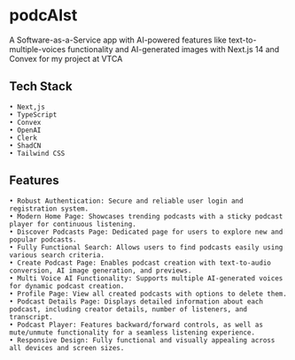 # podcAIst
A  Software-as-a-Service app with AI-powered features like text-to-multiple-voices functionality and AI-generated images with Next.js 14 and Convex for my project at VTCA

## Tech Stack
	• Next,js
	• TypeScript
	• Convex
	• OpenAI
	• Clerk
	• ShadCN
	• Tailwind CSS

## Features
	• Robust Authentication: Secure and reliable user login and registration system.
	• Modern Home Page: Showcases trending podcasts with a sticky podcast player for continuous listening.
	• Discover Podcasts Page: Dedicated page for users to explore new and popular podcasts.
	• Fully Functional Search: Allows users to find podcasts easily using various search criteria.
	• Create Podcast Page: Enables podcast creation with text-to-audio conversion, AI image generation, and previews.
	• Multi Voice AI Functionality: Supports multiple AI-generated voices for dynamic podcast creation.
	• Profile Page: View all created podcasts with options to delete them.
	• Podcast Details Page: Displays detailed information about each podcast, including creator details, number of listeners, and transcript.
	• Podcast Player: Features backward/forward controls, as well as mute/unmute functionality for a seamless listening experience.
	• Responsive Design: Fully functional and visually appealing across all devices and screen sizes.




